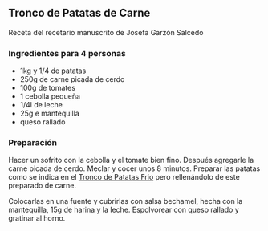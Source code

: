 ## Tronco de Patatas de Carne

Receta del recetario manuscrito de Josefa Garzón Salcedo

### Ingredientes para 4 personas

- 1kg y 1/4 de patatas
- 250g de carne picada de cerdo
- 100g de tomates
- 1 cebolla pequeña
- 1/4l de leche
- 25g e mantequilla
- queso rallado

### Preparación

Hacer un sofrito con la cebolla y el tomate bien fino.
Después agregarle la carne picada de cerdo.
Meclar y cocer unos 8 minutos.
Preparar las patatas como se indica en el [Tronco de Patatas Frio](#tronco-de-patatas-frio)
pero rellenándolo de este preparado de carne.

Colocarlas en una fuente y cubrirlas con salsa bechamel, hecha con la mantequilla, 15g de harina y la leche.
Espolvorear con queso rallado y gratinar al horno.



